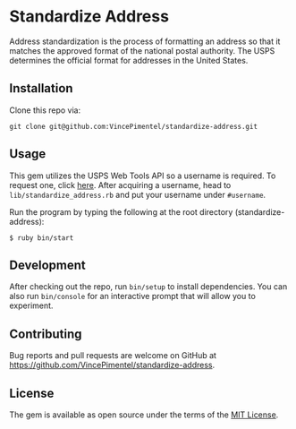 # Standardize Address

Address standardization is the process of formatting an address so that it matches the approved format of the national postal authority. The USPS determines the official format for addresses in the United States.

## Installation

Clone this repo via:

```
git clone git@github.com:VincePimentel/standardize-address.git
```

## Usage

This gem utilizes the USPS Web Tools API so a username is required. To request one, click [here](https://www.usps.com/business/web-tools-apis/web-tools-registration.htm). After acquiring a username, head to `lib/standardize_address.rb` and put your username under `#username`.

Run the program by typing the following at the root directory (standardize-address):

```
$ ruby bin/start
```

## Development

After checking out the repo, run `bin/setup` to install dependencies. You can also run `bin/console` for an interactive prompt that will allow you to experiment.

## Contributing

Bug reports and pull requests are welcome on GitHub at https://github.com/VincePimentel/standardize-address.

## License

The gem is available as open source under the terms of the [MIT License](https://opensource.org/licenses/MIT).
